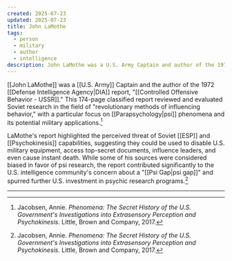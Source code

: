 ```yaml
---
created: 2025-07-23
updated: 2025-07-23
title: John LaMothe
tags:
  - person
  - military
  - author
  - intelligence
description: John LaMothe was a U.S. Army Captain and author of the 1972 Defense Intelligence Agency report, Controlled Offensive Behavior - USSR.
---
```


[[John LaMothe]] was a [[U.S. Army]] Captain and the author of the 1972 [[Defense Intelligence Agency|DIA]] report, "[[Controlled Offensive Behavior - USSR]]." This 174-page classified report reviewed and evaluated Soviet research in the field of "revolutionary methods of influencing behavior," with a particular focus on [[Parapsychology|psi]] phenomena and its potential military applications.[^1]

LaMothe's report highlighted the perceived threat of Soviet [[ESP]] and [[Psychokinesis]] capabilities, suggesting they could be used to disable U.S. military equipment, access top-secret documents, influence leaders, and even cause instant death. While some of his sources were considered biased in favor of psi research, the report contributed significantly to the U.S. intelligence community's concern about a "[[Psi Gap|psi gap]]" and spurred further U.S. investment in psychic research programs.[^1]

---

[^1]: Jacobsen, Annie. *Phenomena: The Secret History of the U.S. Government's Investigations into Extrasensory Perception and Psychokinesis*. Little, Brown and Company, 2017.
